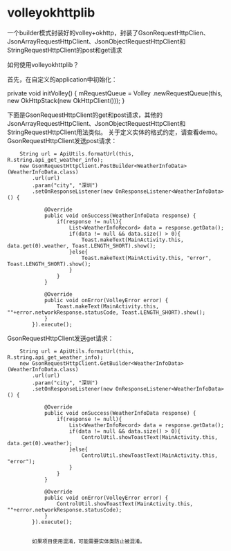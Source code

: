 # volleyokhttplib
一个builder模式封装好的volley+okhttp，封装了GsonRequestHttpClien、JsonArrayRequestHttpClient、JsonObjectRequestHttpClient和StringRequestHttpClient的post和get请求

如何使用volleyokhttplib？

首先，在自定义的application中初始化：

private void initVolley() {
		mRequestQueue = Volley
                .newRequestQueue(this,
               		 new OkHttpStack(new OkHttpClient()));
}

下面是GsonRequestHttpClient的get和post请求，其他的JsonArrayRequestHttpClient、JsonObjectRequestHttpClient和StringRequestHttpClient用法类似。
关于定义实体的格式约定，请查看demo。
GsonRequestHttpClient发送post请求：


        String url = ApiUtils.formatUrl(this, R.string.api_get_weather_info);
		new GsonRequestHttpClient.PostBuilder<WeatherInfoData>(WeatherInfoData.class)
			.url(url)
			.param("city", "深圳")
			.setOnResponseListener(new OnResponseListener<WeatherInfoData>() {

				@Override
				public void onSuccess(WeatherInfoData response) {
					if(response != null){
						List<WeatherInfoRecord> data = response.getData();
						if(data != null && data.size() > 0){
							Toast.makeText(MainActivity.this, data.get(0).weather, Toast.LENGTH_SHORT).show();
						}else{
							Toast.makeText(MainActivity.this, "error", Toast.LENGTH_SHORT).show();
						}
					}
				}

				@Override
				public void onError(VolleyError error) {
					Toast.makeText(MainActivity.this, ""+error.networkResponse.statusCode, Toast.LENGTH_SHORT).show();
				}
			}).execute();
			
			
GsonRequestHttpClient发送get请求：


        String url = ApiUtils.formatUrl(this, R.string.api_get_weather_info);
		new GsonRequestHttpClient.GetBuilder<WeatherInfoData>(WeatherInfoData.class)
			.url(url)
			.param("city", "深圳")
			.setOnResponseListener(new OnResponseListener<WeatherInfoData>() {
				
				@Override
				public void onSuccess(WeatherInfoData response) {
					if(response != null){
						List<WeatherInfoRecord> data = response.getData();
						if(data != null && data.size() > 0){
							ControlUtil.showToastText(MainActivity.this, data.get(0).weather);
						}else{
							ControlUtil.showToastText(MainActivity.this, "error");
						}
					}
				}
				
				@Override
				public void onError(VolleyError error) {
					ControlUtil.showToastText(MainActivity.this, ""+error.networkResponse.statusCode);
				}
			}).execute();
			
			
			如果项目使用混淆，可能需要实体类防止被混淆。
			
